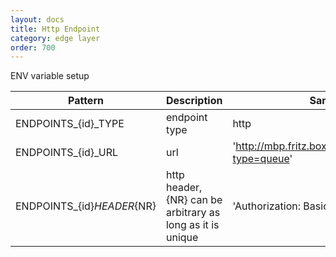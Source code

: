 ```yaml
---
layout: docs
title: Http Endpoint
category: edge layer
order: 700
---
```


ENV variable setup

| Pattern | Description | Sample Value |
| ------- | ----------- | ------------ |
| ENDPOINTS_{id}_TYPE | endpoint type | http |
| ENDPOINTS_{id}_URL | url | 'http://mbp.fritz.box:8161/api/message/TEST?type=queue' |
| ENDPOINTS_{id}_HEADER_{NR} | http header, {NR} can be arbitrary as long as it is unique | 'Authorization: Basic YWRtaW46YWRtaW4=' |
